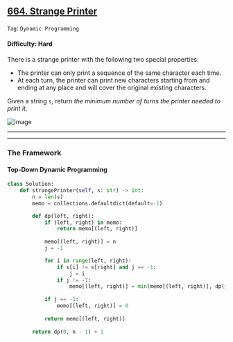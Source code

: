 ## [664. Strange Printer](https://leetcode.com/problems/strange-printer)

```Tag```: ```Dynamic Programming```

#### Difficulty: Hard

There is a strange printer with the following two special properties:

- The printer can only print a sequence of the same character each time.
- At each turn, the printer can print new characters starting from and ending at any place and will cover the original existing characters.

Given a string ```s```, return _the minimum number of turns the printer needed to print it_.

![image](https://github.com/quananhle/Python/assets/35042430/1f5c6206-aac6-405c-b4a5-d8d89fd85673)

---



---

### The Framework

#### Top-Down Dynamic Programming

```Python
class Solution:
    def strangePrinter(self, s: str) -> int:
        n = len(s)
        memo = collections.defaultdict(default=-1)

        def dp(left, right):
            if (left, right) in memo:
                return memo[(left, right)]
            
            memo[(left, right)] = n
            j = -1

            for i in range(left, right):
                if s[i] != s[right] and j == -1:
                    j = i
                if j != -1:
                    memo[(left, right)] = min(memo[(left, right)], dp(j, i) + 1 + dp(i + 1, right))
            
            if j == -1:
                memo[(left, right)] = 0
            
            return memo[(left, right)]
            
        return dp(0, n - 1) + 1
```
